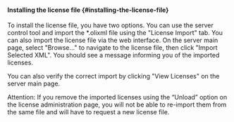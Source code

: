 #### Installing the license file {#installing-the-license-file}

To install the license file, you have two options. You can use the server control tool and import the *.olixml file using the "License Import" tab. You can also import the license file via the web interface. On the server main page, select "Browse..." to navigate to the license file, then click "Import Selected XML". You should see a message informing you of the imported licenses. 

You can also verify the correct import by clicking "View Licenses" on the server main page.

Attention: If you remove the imported licenses using the “Unload” option on the license administration page, you will not be able to re-import them from the same file and will have to request a new license file.